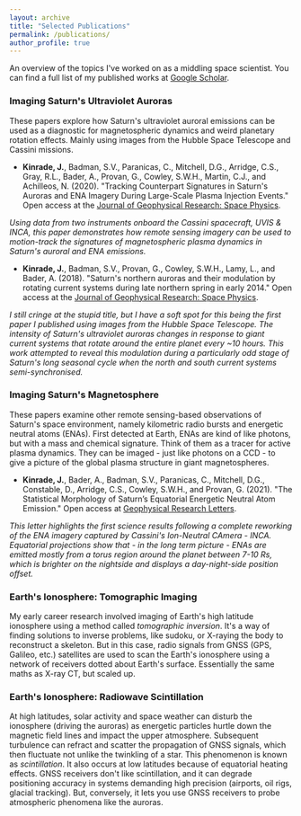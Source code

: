 ```yaml
---
layout: archive
title: "Selected Publications"
permalink: /publications/
author_profile: true
---
```

An overview of the topics I've worked on as a middling space scientist. You can find a full list of my published works at <a href="https://scholar.google.com/citations?user=UeDZe60AAAAJ&hl=en&oi=ao"> Google Scholar</a>.

### Imaging Saturn's Ultraviolet Auroras

These papers explore how Saturn's ultraviolet auroral emissions can be used as a diagnostic for magnetospheric dynamics and weird planetary rotation effects. Mainly using images from the Hubble Space Telescope and Cassini missions.

* **Kinrade, J.**, Badman, S.V., Paranicas, C., Mitchell, D.G., Arridge, C.S., Gray, R.L., Bader, A., Provan, G., Cowley, S.W.H., Martin, C.J., and Achilleos, N. (2020). "Tracking Counterpart Signatures in Saturn's Auroras and ENA Imagery During Large-Scale Plasma Injection Events." Open access at the <a href="https://doi.org/10.1029/2019JA027542"> Journal of Geophysical Research: Space Physics</a>.

*Using data from two instruments onboard the Cassini spacecraft, UVIS & INCA, this paper demonstrates how remote sensing imagery can be used to motion-track the signatures of magnetospheric plasma dynamics in Saturn's auroral and ENA emissions.*

* **Kinrade, J.**, Badman, S.V., Provan, G., Cowley, S.W.H., Lamy, L., and Bader, A. (2018). "Saturn's northern auroras and their modulation by rotating current systems during late northern spring in early 2014." Open access at the <a href="https://doi.org/10.1029/2018JA025426"> Journal of Geophysical Research: Space Physics</a>.

*I still cringe at the stupid title, but I have a soft spot for this being the first paper I published using images from the Hubble Space Telescope. The intensity of Saturn's ultraviolet auroras changes in response to giant current systems that rotate around the entire planet every ~10 hours. This work attempted to reveal this modulation during a particularly odd stage of Saturn's long seasonal cycle when the north and south current systems semi-synchronised.*

### Imaging Saturn's Magnetosphere

These papers examine other remote sensing-based observations of Saturn's space environment, namely kilometric radio bursts and energetic neutral atoms (ENAs). First detected at Earth, ENAs are kind of like photons, but with a mass and chemical signature. Think of them as a tracer for active plasma dynamics. They can be imaged - just like photons on a CCD - to give a picture of the global plasma structure in giant magnetospheres.

* **Kinrade, J.**, Bader, A., Badman, S.V., Paranicas, C., Mitchell, D.G., Constable, D., Arridge, C.S., Cowley, S.W.H., and Provan, G. (2021). "The Statistical Morphology of Saturn’s Equatorial Energetic Neutral Atom Emission." Open access at <a href="https://doi.org/10.1029/2020GL091595"> Geophysical Research Letters</a>.

*This letter highlights the first science results following a complete reworking of the ENA imagery captured by Cassini's Ion-Neutral CAmera - INCA. Equatorial projections show that - in the long term picture -  ENAs are emitted mostly from a torus region around the planet between 7-10 Rs, which is brighter on the nightside and displays a day-night-side position offset.*

### Earth's Ionosphere: Tomographic Imaging

My early career research involved imaging of Earth's high latitude ionosphere using a method called *tomographic inversion*. It's a way of finding solutions to inverse problems, like sudoku, or X-raying the body to reconstruct a skeleton. But in this case, radio signals from GNSS (GPS, Galileo, etc.) satellites are used to scan the Earth's ionosphere using a network of receivers dotted about Earth's surface. Essentially the same maths as X-ray CT, but scaled up.

### Earth's Ionosphere: Radiowave Scintillation

At high latitudes, solar activity and space weather can disturb the ionosphere (driving the auroras) as energetic particles hurtle down the magnetic field lines and impact the upper atmosphere. Subsequent turbulence can refract and scatter the propagation of GNSS signals, which then fluctuate not unlike the  twinkling of a star. This phenomenon is known as *scintillation*.  It also occurs at low latitudes because of equatorial heating effects. GNSS receivers don't like scintillation, and it can degrade positioning accuracy in systems demanding high precision  (airports, oil rigs, glacial tracking). But, conversely, it lets you use GNSS receivers to probe atmospheric phenomena like the auroras.






<!-- {% if author.googlescholar %}
  You can find my articles on <u><a href="{{author.googlescholar}}">my Google Scholar profile</a>.</u>
{% endif %} -->

<!-- {% include base_path %}

{% for post in site.publications reversed %}
  {% include archive-single.html %}
{% endfor %} -->
